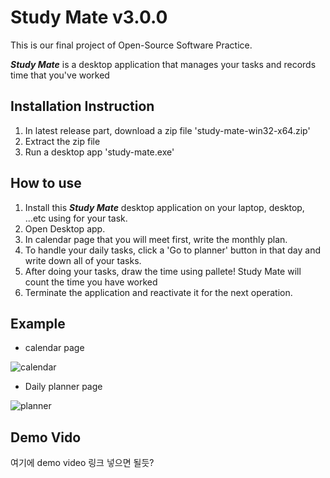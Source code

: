 # Study Mate v3.0.0

This is our final project of Open-Source Software Practice.


*__Study Mate__* is a desktop application that manages your tasks and records time that you've worked



## Installation Instruction
1. In latest release part, download a zip file 'study-mate-win32-x64.zip'
2. Extract the zip file
3. Run a desktop app 'study-mate.exe'

## How to use

1. Install this *__Study Mate__* desktop application on your laptop, desktop, ...etc using for your task.
2. Open Desktop app.
3. In calendar page that you will meet first, write the monthly plan.
4. To handle your daily tasks, click a 'Go to planner' button in that day and write down all of your tasks. 
5. After doing your tasks, draw the time using pallete! Study Mate will count the time you have worked
6. Terminate the application and reactivate it for the next operation. 

## Example
- calendar page


![calendar](https://user-images.githubusercontent.com/64757426/119367186-a7e46900-bcec-11eb-8eb9-5ed28ce74dfa.PNG)

- Daily planner page

![planner](https://user-images.githubusercontent.com/64757426/119454195-3ef40400-bd73-11eb-969f-f2d6a1d3f02c.PNG)

## Demo Vido
여기에 demo video 링크 넣으면 될듯?
